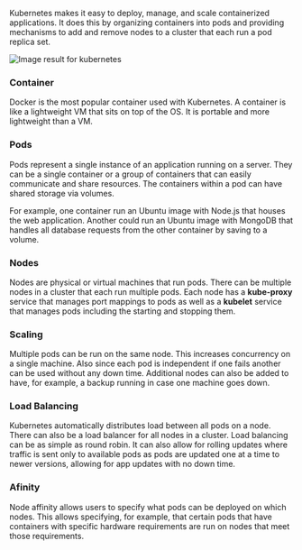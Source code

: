 Kubernetes makes it easy to deploy, manage, and scale containerized applications. It does this by organizing containers into pods and providing mechanisms to add and remove nodes to a cluster that each run a pod replica set.

<IMG src="http://callistaenterprise.se/assets/blogg/docker/kubernetes-on-docker-in-docker/kubernetes.jpg" alt="Image result for kubernetes"/>

### Container

Docker is the most popular container used with Kubernetes. A container is like a lightweight VM that sits on top of the OS. It is portable and more lightweight than a VM.

### Pods

Pods represent a single instance of an application running on a server. They can be a single container or a group of containers that can easily communicate and share resources. The containers within a pod can have shared storage via volumes.

For example, one container run an Ubuntu image with Node.js that houses the web application. Another could run an Ubuntu image with MongoDB that handles all database requests from the other container by saving to a volume.

### Nodes

Nodes are physical or virtual machines that run pods. There can be multiple nodes in a cluster that each run multiple pods. Each node has a **kube-proxy** service that manages port mappings to pods as well as a **kubelet** service that manages pods including the starting and stopping them.

### Scaling

Multiple pods can be run on the same node. This increases concurrency on a single machine. Also since each pod is independent if one fails another can be used without any down time. Additional nodes can also be added to have, for example, a backup running in case one machine goes down. 

### Load Balancing

Kubernetes automatically distributes load between all pods on a node. There can also be a load balancer for all nodes in a cluster. Load balancing can be as simple as round robin. It can also allow for rolling updates where traffic is sent only to available pods as pods are updated one at a time to newer versions, allowing for app updates with no down time.

### Afinity
 
Node affinity allows users to specify what pods can be deployed on which nodes. This allows specifying, for example, that certain pods that have containers with specific hardware requirements are run on nodes that meet those requirements.




